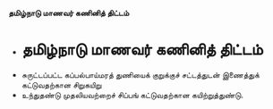 **தமிழ்நாடு மாணவர் கணினித் திட்டம்**
- # தமிழ்நாடு மாணவர் கணினித் திட்டம்
- சுருட்டப்பட்ட கப்பல்பாய்மரத் துணியைக் குறுக்குச் சட்டத்துடன் இணைத்துக் கட்டுவதற்கான சிறுகயிறு
- உந்துதண்டு முதலியவற்றைச் சிப்பங் கட்டுவதற்கான கயிற்றுத்துண்டு.

